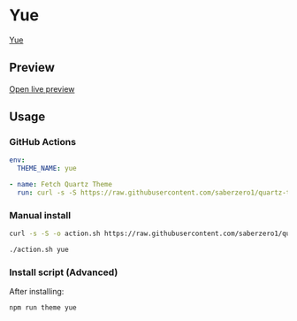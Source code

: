 # Yue

[Yue](https://twitter.com/notgixo)

## Preview

[Open live preview](https://quartz-themes.github.io/yue/)

## Usage

### GitHub Actions

```yaml
env:
  THEME_NAME: yue
```

```yaml
- name: Fetch Quartz Theme
  run: curl -s -S https://raw.githubusercontent.com/saberzero1/quartz-themes/master/action.sh | bash -s -- $THEME_NAME
```

### Manual install

```bash
curl -s -S -o action.sh https://raw.githubusercontent.com/saberzero1/quartz-themes/master/action.sh

./action.sh yue
```

### Install script (Advanced)

After installing:

```bash
npm run theme yue
```
